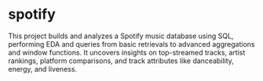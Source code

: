 # spotify
This project builds and analyzes a Spotify music database using SQL, performing EDA and queries from basic retrievals to advanced aggregations and window functions. It uncovers insights on top-streamed tracks, artist rankings, platform comparisons, and track attributes like danceability, energy, and liveness.
